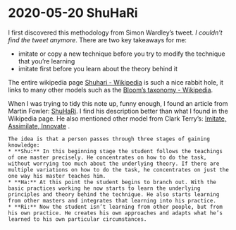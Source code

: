 # 2020-05-20 ShuHaRi

I first discovered this methodology from Simon Wardley’s tweet. *I couldn’t find the tweet anymore*. There are two key takeaways for me:
- imitate or copy a new technique before you try to modify the technique that you’re learning
- imitate first before you learn about the theory behind it

The entire wikipedia page [Shuhari - Wikipedia](https://en.wikipedia.org/wiki/Shuhari) is such a nice rabbit hole, it links to many other models such as the [Bloom’s taxonomy - Wikipedia](https://en.wikipedia.org/wiki/Bloom%27s_taxonomy).

When I was trying to tidy this note up, funny enough, I found an article from Martin Fowler: [ShuHaRi](https://martinfowler.com/bliki/ShuHaRi.html). I find his description better than what I found in the Wikipedia page. He also mentioned other model from Clark Terry’s:  [Imitate, Assimilate, Innovate](http://jazzadvice.com/clark-terrys-3-steps-to-learning-improvisation/) .

```
The idea is that a person passes through three stages of gaining knowledge:
* **Shu:** In this beginning stage the student follows the teachings of one master precisely. He concentrates on how to do the task, without worrying too much about the underlying theory. If there are multiple variations on how to do the task, he concentrates on just the one way his master teaches him.
* **Ha:** At this point the student begins to branch out. With the basic practices working he now starts to learn the underlying principles and theory behind the technique. He also starts learning from other masters and integrates that learning into his practice.
* **Ri:** Now the student isn’t learning from other people, but from his own practice. He creates his own approaches and adapts what he’s learned to his own particular circumstances.
```

<!-- {BearID:30565046-0BDE-45CA-85B6-E10CFF56D8AE-81713-00062FC48251C43B} -->
